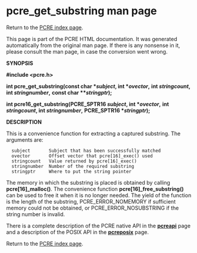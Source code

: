 pcre\_get\_substring man page
=============================

Return to the [PCRE index page](index.html).

This page is part of the PCRE HTML documentation. It was generated automatically from the original man page. If there is any nonsense in it, please consult the man page, in case the conversion went wrong.

**SYNOPSIS**

**\#include &lt;pcre.h&gt;**

**int pcre\_get\_substring(const char \**subject*, int \**ovector*,** **int *stringcount*, int *stringnumber*,** **const char \*\**stringptr*);**

**int pcre16\_get\_substring(PCRE\_SPTR16 *subject*, int \**ovector*,** **int *stringcount*, int *stringnumber*,** **PCRE\_SPTR16 \**stringptr*);**

**DESCRIPTION**

This is a convenience function for extracting a captured substring. The arguments are:

      subject       Subject that has been successfully matched
      ovector       Offset vector that pcre[16]_exec() used
      stringcount   Value returned by pcre[16]_exec()
      stringnumber  Number of the required substring
      stringptr     Where to put the string pointer

The memory in which the substring is placed is obtained by calling **pcre\[16\]\_malloc()**. The convenience function **pcre\[16\]\_free\_substring()** can be used to free it when it is no longer needed. The yield of the function is the length of the substring, PCRE\_ERROR\_NOMEMORY if sufficient memory could not be obtained, or PCRE\_ERROR\_NOSUBSTRING if the string number is invalid.

There is a complete description of the PCRE native API in the [**pcreapi**](pcreapi.html) page and a description of the POSIX API in the [**pcreposix**](pcreposix.html) page.

Return to the [PCRE index page](index.html).
